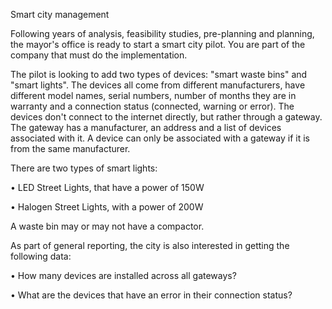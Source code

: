 Smart city management

Following years of analysis, feasibility studies, pre-planning and planning, the mayor's office is ready to start a smart city pilot. You are part of the company that must do the implementation.

The pilot is looking to add two types of devices: "smart waste bins" and "smart lights". The devices all come from different manufacturers, have different model names, serial numbers, number of months they are in warranty and a connection status (connected, warning or error). The devices don't connect to the internet directly, but rather through a gateway. The  gateway has a manufacturer, an address and a list of devices associated with it. A device can only be associated with a gateway if it is from the same manufacturer.

There are two types of smart lights:

•	LED Street Lights, that have a power of 150W

•	Halogen Street Lights, with a power of 200W

A waste bin may or may not have a compactor.


As part of general reporting, the city is also interested in getting the following data:

•	How many devices are installed across all gateways?

•	What are the devices that have an error in their connection status?
